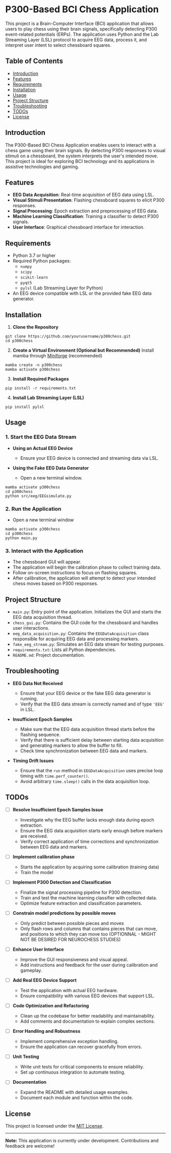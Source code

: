 # P300-Based BCI Chess Application

This project is a Brain-Computer Interface (BCI) application that allows users to play chess using their brain signals, specifically detecting P300 event-related potentials (ERPs). The application uses Python and the Lab Streaming Layer (LSL) protocol to acquire EEG data, process it, and interpret user intent to select chessboard squares.

## Table of Contents

- [Introduction](#introduction)
- [Features](#features)
- [Requirements](#requirements)
- [Installation](#installation)
- [Usage](#usage)
- [Project Structure](#project-structure)
- [Troubleshooting](#troubleshooting)
- [TODOs](#todos)
- [License](#license)

## Introduction

The P300-Based BCI Chess Application enables users to interact with a chess game using their brain signals. By detecting P300 responses to visual stimuli on a chessboard, the system interprets the user's intended move. This project is ideal for exploring BCI technology and its applications in assistive technologies and gaming.

## Features

- **EEG Data Acquisition**: Real-time acquisition of EEG data using LSL.
- **Visual Stimuli Presentation**: Flashing chessboard squares to elicit P300 responses.
- **Signal Processing**: Epoch extraction and preprocessing of EEG data.
- **Machine Learning Classification**: Training a classifier to detect P300 signals.
- **User Interface**: Graphical chessboard interface for interaction.

## Requirements

- Python 3.7 or higher
- Required Python packages:
  - `numpy`
  - `scipy`
  - `scikit-learn`
  - `pyqt5`
  - `pylsl` (Lab Streaming Layer for Python)
- An EEG device compatible with LSL or the provided fake EEG data generator.

## Installation

1. **Clone the Repository**

```
git clone https://github.com/yourusername/p300chess.git
cd p300chess
```

2. **Create a Virtual Environment (Optional but Recommended)**
Install mamba through [Miniforge](https://github.com/conda-forge/miniforge) (recommended)

```
mamba create -n p300chess
mamba activate p300chess
```

3. **Install Required Packages**

```
pip install -r requirements.txt
```

4. **Install Lab Streaming Layer (LSL)**
```
pip install pylsl
```

## Usage

### 1. Start the EEG Data Stream

- **Using an Actual EEG Device**

  - Ensure your EEG device is connected and streaming data via LSL.

- **Using the Fake EEG Data Generator**

  - Open a new terminal window.
```
mamba activate p300chess
cd p300chess
python src/eeg/EEGsimulate.py
```
### 2. Run the Application
- Open a new terminal window
```
mamba activate p300chess
cd p300chess
python main.py
```

### 3. Interact with the Application

- The chessboard GUI will appear.
- The application will begin the calibration phase to collect training data.
- Follow on-screen instructions to focus on flashing squares.
- After calibration, the application will attempt to detect your intended chess moves based on P300 responses.

## Project Structure

- `main.py`: Entry point of the application. Initializes the GUI and starts the EEG data acquisition thread.
- `chess_gui.py`: Contains the GUI code for the chessboard and handles user interactions.
- `eeg_data_acquisition.py`: Contains the `EEGDataAcquisition` class responsible for acquiring EEG data and processing markers.
- `fake_eeg_stream.py`: Simulates an EEG data stream for testing purposes.
- `requirements.txt`: Lists all Python dependencies.
- `README.md`: Project documentation.

## Troubleshooting

- **EEG Data Not Received**

  - Ensure that your EEG device or the fake EEG data generator is running.
  - Verify that the EEG data stream is correctly named and of type `'EEG'` in LSL.

- **Insufficient Epoch Samples**

  - Make sure that the EEG data acquisition thread starts before the flashing sequence.
  - Verify that there is sufficient delay between starting data acquisition and generating markers to allow the buffer to fill.
  - Check time synchronization between EEG data and markers.

- **Timing Drift Issues**

  - Ensure that the `run` method in `EEGDataAcquisition` uses precise loop timing with `time.perf_counter()`.
  - Avoid arbitrary `time.sleep()` calls in the data acquisition loop.

## TODOs

- [ ] **Resolve Insufficient Epoch Samples Issue**

  - Investigate why the EEG buffer lacks enough data during epoch extraction.
  - Ensure the EEG data acquisition starts early enough before markers are received.
  - Verify correct application of time corrections and synchronization between EEG data and markers.

- [ ] **Implement calibration phase**

  - Starts the application by acquiring some calibration (training data)
  - Train the model

- [ ] **Implement P300 Detection and Classification**

  - Finalize the signal processing pipeline for P300 detection.
  - Train and test the machine learning classifier with collected data.
  - Optimize feature extraction and classification parameters.

- [ ] **Constrain model predictions by possible moves**

  - Only predict between possible pieces and moves
  - Only flash rows and columns that contains pieces that can move, and positions to which they can move too (OPTIONNAL - MIGHT NOT BE DESIRED FOR NEUROCHESS STUDIES)

- [ ] **Enhance User Interface**

  - Improve the GUI responsiveness and visual appeal.
  - Add instructions and feedback for the user during calibration and gameplay.

- [ ] **Add Real EEG Device Support**

  - Test the application with actual EEG hardware.
  - Ensure compatibility with various EEG devices that support LSL.

- [ ] **Code Optimization and Refactoring**

  - Clean up the codebase for better readability and maintainability.
  - Add comments and documentation to explain complex sections.

- [ ] **Error Handling and Robustness**

  - Implement comprehensive exception handling.
  - Ensure the application can recover gracefully from errors.

- [ ] **Unit Testing**

  - Write unit tests for critical components to ensure reliability.
  - Set up continuous integration to automate testing.

- [ ] **Documentation**

  - Expand the README with detailed usage examples.
  - Document each module and function within the code.

## License

This project is licensed under the [MIT License](LICENSE).

---

**Note:** This application is currently under development. Contributions and feedback are welcome!
